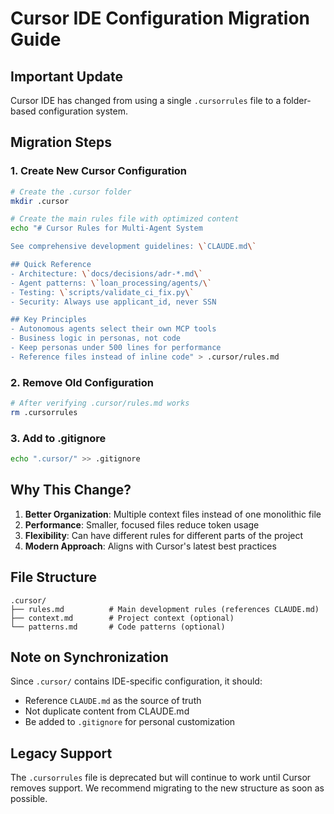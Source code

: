 # Cursor IDE Configuration Migration Guide

## Important Update
Cursor IDE has changed from using a single `.cursorrules` file to a folder-based configuration system.

## Migration Steps

### 1. Create New Cursor Configuration
```bash
# Create the .cursor folder
mkdir .cursor

# Create the main rules file with optimized content
echo "# Cursor Rules for Multi-Agent System

See comprehensive development guidelines: \`CLAUDE.md\`

## Quick Reference
- Architecture: \`docs/decisions/adr-*.md\`
- Agent patterns: \`loan_processing/agents/\`
- Testing: \`scripts/validate_ci_fix.py\`
- Security: Always use applicant_id, never SSN

## Key Principles
- Autonomous agents select their own MCP tools
- Business logic in personas, not code
- Keep personas under 500 lines for performance
- Reference files instead of inline code" > .cursor/rules.md
```

### 2. Remove Old Configuration
```bash
# After verifying .cursor/rules.md works
rm .cursorrules
```

### 3. Add to .gitignore
```bash
echo ".cursor/" >> .gitignore
```

## Why This Change?

1. **Better Organization**: Multiple context files instead of one monolithic file
2. **Performance**: Smaller, focused files reduce token usage
3. **Flexibility**: Can have different rules for different parts of the project
4. **Modern Approach**: Aligns with Cursor's latest best practices

## File Structure

```
.cursor/
├── rules.md          # Main development rules (references CLAUDE.md)
├── context.md        # Project context (optional)
└── patterns.md       # Code patterns (optional)
```

## Note on Synchronization

Since `.cursor/` contains IDE-specific configuration, it should:
- Reference `CLAUDE.md` as the source of truth
- Not duplicate content from CLAUDE.md
- Be added to `.gitignore` for personal customization

## Legacy Support

The `.cursorrules` file is deprecated but will continue to work until Cursor removes support. We recommend migrating to the new structure as soon as possible.